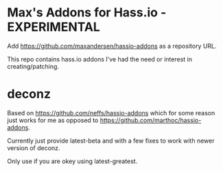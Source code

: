 # Max's Addons for Hass.io - EXPERIMENTAL

Add https://github.com/maxandersen/hassio-addons as a repository URL. 

This repo contains hass.io addons I've had the need or interest in creating/patching.

deconz
======

Based on https://github.com/neffs/hassio-addons which for some reason just works for me
as opposed to https://github.com/marthoc/hassio-addons.

Currently just provide latest-beta and with a few fixes to work with newer version of deconz.

Only use if you are okey using latest-greatest.